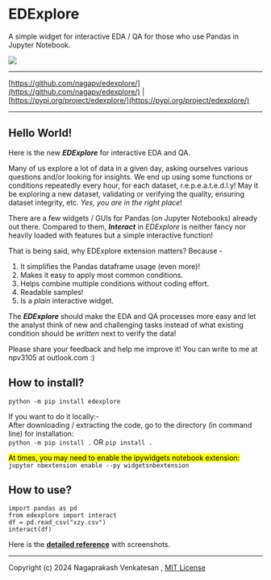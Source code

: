 # EDExplore
A simple widget for interactive EDA / QA for those who use Pandas in Jupyter Notebook.     
    
<img src="https://github.com/nagapv/edexplore/assets/13671867/9ddef93e-433f-40f1-b629-886b8b00a333">     

***   
[https://github.com/nagapv/edexplore/](https://github.com/nagapv/edexplore/) | [https://pypi.org/project/edexplore/](https://pypi.org/project/edexplore/)    
***    
     
## Hello World!    
Here is the new **_EDExplore_** for interactive EDA and QA.     

Many of us explore a lot of data in a given day, asking ourselves various questions and/or looking for insights. We end up using some functions or conditions repeatedly every hour, for each dataset, r.e.p.e.a.t.e.d.l.y! May it be exploring a new dataset, validating or verifying the quality, ensuring dataset integrity, etc. _Yes, you are in the right place_!
    
There are a few widgets / GUIs for Pandas (on Jupyter Notebooks) already out there. Compared to them, ***Interact*** in _EDExplore_ is neither fancy nor heavily loaded with features but a simple interactive function!    
        
That is being said, why EDExplore extension matters? Because -   
1) It simplifies the Pandas dataframe usage (even more)!   
2) Makes it easy to apply most common conditions.    
3) Helps combine multiple conditions without coding effort.   
4) Readable samples!    
5) Is a _plain_ interactive widget.    
    
The **_EDExplore_**  should make the EDA and QA processes more easy and let the analyst think of new and challenging tasks instead of what existing condition should be _written_ next to verify the data!    
    
Please share your feedback and help me improve it! You can write to me at npv3105 at outlook.com :)     
      
## How to install?
`python -m pip install edexplore`

If you want to do it locally:-    
After downloading / extracting the code, go to the directory (in command line) for installation:        
`python -m pip install .` OR `pip install .`   
     
<mark>At times, you may need to enable the ipywidgets notebook extension:</mark>    
`jupyter nbextension enable --py widgetsnbextension`           
     
## How to use?
`import pandas as pd`    
`from edexplore import interact`    
`df = pd.read_csv("xzy.csv")`     
`interact(df)`    
         
Here is the **[detailed reference](../docs/interact.ipynb)** with screenshots.
           
***
Copyright (c) 2024 Nagaprakash Venkatesan , 
[MIT License](https://github.com/nagapv/edexplore/blob/main/LICENSE)

